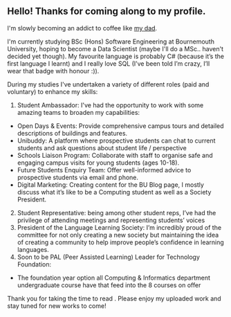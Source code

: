 ## Hello! Thanks for coming along to my profile.
I'm slowly becoming an addict to coffee like [my dad](https://github.com/M1XZG).

I'm currently studying BSc (Hons) Software Engineering at Bournemouth University, hoping to become a Data Scientist (maybe I'll do a MSc.. haven't decided yet though). My favourite language is probably C# (because it’s the first language I learnt) and I really love SQL (I’ve been told I’m crazy, I’ll wear that badge with honour :)).

During my studies I've undertaken a variety of different roles (paid and voluntary) to enhance my skills:
1. Student Ambassador: I've had the opportunity to work with some amazing teams to broaden my capabilities:
- Open Days & Events: Provide comprehensive campus tours and detailed descriptions of buildings and features.
- Unibuddy: A platform where prospective students can chat to current students and ask questions about student life / perspective
- Schools Liaison Program: Collaborate with staff to organise safe and engaging campus visits for young students (ages 10-18).
- Future Students Enquiry Team: Offer well-informed advice to prospective students via email and phone.
- Digital Marketing: Creating content for the BU Blog page, I mostly discuss what it’s like to be a Computing student as well as a Society President.
2. Student Representative: being among other student reps, I’ve had the privilege of attending meetings and representing students’ voices
3. President of the Language Learning Society: I’m incredibly proud of the committee for not only creating a new society but maintaining the idea of creating a community to help improve people’s confidence in learning languages.
4. Soon to be PAL (Peer Assisted Learning) Leader for Technology Foundation:
- The foundation year option all Computing & Informatics department undergraduate course have that feed into the 8 courses on offer

Thank you for taking the time to read . Please enjoy my uploaded work and stay tuned for new works to come!
